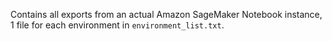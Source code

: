 Contains all exports from an actual Amazon SageMaker Notebook instance, 
1 file for each environment in `environment_list.txt`.